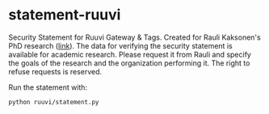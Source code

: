 # statement-ruuvi
Security Statement for Ruuvi Gateway & Tags. Created for Rauli Kaksonen's PhD research ([link](https://urn.fi/URN:NBN:fi:oulu-202406264941)). The data for verifying the security statement is available for academic research. Please request it from Rauli and specify the goals of the research and the organization performing it. The right to refuse requests is reserved.

Run the statement with:
```shell
python ruuvi/statement.py
```
